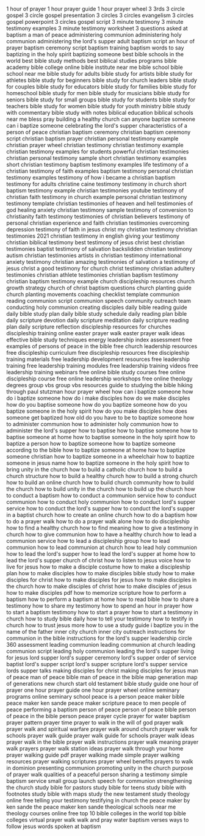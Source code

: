 1 hour of prayer
1 hour prayer guide
1 hour prayer wheel
3 3rds
3 circle gospel
3 circle gospel presentation
3 circles
3 circles evangelism
3 circles gospel powerpoint
3 circles gospel script
3 minute testimony
3 minute testimony examples
3 minute testimony worksheet
3 questions asked at baptism
a man of peace
administering communion
administering holy communion
administering the lord's supper
adult baptism script
an hour of prayer
baptism ceremony script
baptism training
baptism words to say
baptizing in the holy spirit
baptizing someone
best bible schools in the world
best bible study methods
best biblical studies programs
bible academy
bible college online
bible institute near me
bible school
bible school near me
bible study for adults
bible study for artists
bible study for athletes
bible study for beginners
bible study for church leaders
bible study for couples
bible study for educators
bible study for families
bible study for homeschool
bible study for men
bible study for musicians
bible study for seniors
bible study for small groups
bible study for students
bible study for teachers
bible study for women
bible study for youth ministry
bible study with commentary
bible study with notes
biblical education
biblical schools near me
bless pray
building a healthy church
can anyone baptize someone
can i baptize someone
celebrating the lord's supper
characteristics of a person of peace
christian baptism ceremony
christian baptism ceremony script
christian baptism prayer
christian personal testimony example
christian prayer wheel
christian testimony
christian testimony example
christian testimony examples for students
powerful christian testimonies
christian personal testimony sample
short christian testimony examples
short christian testimony
baptism testimony examples
life testimony of a christian
testimony of faith examples
baptism testimony
personal christian testimony examples
testimony of how i became a christian
baptism testimony for adults
christine caine testimony
testimony in church
short baptism testimony example
christian testimonies youtube
testimony of christian faith
testimony in church example
personal christian testimony
testimony template christian
testimonies of heaven and hell
testimonies of god healing anxiety
christian testimony sample
testimony of conversion to christianity
faith testimony
testimonies of christian believers
testimony of personal christian experience and faith
christian testimonies overcoming depression
testimony of faith in jesus christ
my christian testimony
christian testimonies 2021
christian testimony in english
giving your testimony christian
biblical testimony
best testimony of jesus christ
best christian testimonies
baptist testimony of salvation
backslidden christian testimony
autism christian testimonies
artists in christian testimony international
anxiety testimony christian
amazing testimonies of salvation
a testimony of jesus christ
a good testimony for church
christ testimony
christian adultery testimonies
christian athlete testimonies
christian baptism testimony
christian baptism testimony example
church discipleship resources
church growth strategy
church of christ baptism questions
church planting guide
church planting movements
coaching checklist template
communion reading
communion script
communion speech
community outreach team
conducting holy communion
creating disciples
daily bible reading guide
daily bible study plan
daily bible study schedule
daily reading plan bible
daily scripture devotion
daily scripture meditation
daily scripture reading plan
daily scripture reflection
discipleship resources for churches
discipleship training online
easter prayer walk
easter prayer walk ideas
effective bible study techniques
energy leadership index assessment free
examples of persons of peace in the bible
free church leadership resources
free discipleship curriculum
free discipleship resources
free discipleship training materials
free leadership development resources
free leadership training
free leadership training modules
free leadership training videos
free leadership training webinars
free online bible study courses
free online discipleship course
free online leadership workshops
free online theology degrees
group vbs
group vbs resources
guide to studying the bible
hiking through paul stutzman
hour prayer wheel
how can i baptize someone
how do i baptize someone
how do i make disciples
how do we make disciples
how do you baptise someone
how do you baptize someone
how do you baptize someone in the holy spirit
how do you make disciples
how does someone get baptized
how old do you have to be to baptize someone
how to administer communion
how to administer holy communion
how to administer the lord's supper
how to baptise
how to baptise someone
how to baptise someone at home
how to baptise someone in the holy spirit
how to baptize a person
how to baptize someone
how to baptize someone according to the bible
how to baptize someone at home
how to baptize someone christian
how to baptize someone in a wheelchair
how to baptize someone in jesus name
how to baptize someone in the holy spirit
how to bring unity in the church
how to build a catholic church
how to build a church structure
how to build a healthy church
how to build a strong church
how to build an online church
how to build church community
how to build the church
how to build unity in the church
how to build up the church
how to conduct a baptism
how to conduct a communion service
how to conduct communion
how to conduct holy communion
how to conduct lord's supper service
how to conduct the lord's supper
how to conduct the lord's supper in a baptist church
how to create an online church
how to do a baptism
how to do a prayer walk
how to do a prayer walk alone
how to do discipleship
how to find a healthy church
how to find meaning
how to give a testimony in church
how to give communion
how to have a healthy church
how to lead a communion service
how to lead a discipleship group
how to lead communion
how to lead communion at church
how to lead holy communion
how to lead the lord's supper
how to lead the lord's supper at home
how to lead the lord's supper church of christ
how to listen to jesus voice
how to live for jesus
how to make a disciple costume
how to make a discipleship plan
how to make disciples
how to make disciples bible study
how to make disciples for christ
how to make disciples for jesus
how to make disciples in the church
how to make disciples of christ
how to make disciples of jesus
how to make disciples pdf
how to memorize scripture
how to perform a baptism
how to perform a baptism at home
how to read bible
how to share a testimony
how to share my testimony
how to spend an hour in prayer
how to start a baptism testimony
how to start a prayer
how to start a testimony in church
how to study bible daily
how to tell your testimony
how to testify in church
how to trust jesus more
how to use a study guide
i baptize you in the name of the father
inner city church
inner city outreach
instructions for communion in the bible
instructions for the lord's supper
leadership circle 360 assessment
leading communion
leading communion at church
leading communion script
leading holy communion
leading the lord's supper
living for jesus
lord supper
lord's supper ceremony
lord's supper order of service baptist
lord's supper script
lord's supper scripture
lord's supper service
lords supper talks
making disciples for christ
making disciples for jesus
man of peace
man of peace bible
man of peace in the bible
map generation
map of generations
new church start
old testament bible study guide
one hour of prayer
one hour prayer guide
one hour prayer wheel
online seminary programs
online seminary school
peace is a person
peace maker bible
peace maker ken sande
peace maker scripture
peace to men
people of peace
performing a baptism
person of peace
person of peace bible
person of peace in the bible
person peace
prayer cycle
prayer for water baptism
prayer pattern
prayer time
prayer to walk in the will of god
prayer walk
prayer walk and spiritual warfare
prayer walk around church
prayer walk for schools
prayer walk guide
prayer walk guide for schools
prayer walk ideas
prayer walk in the bible
prayer walk instructions
prayer walk meaning
prayer walk prayers
prayer walk station ideas
prayer walk through your home
prayer walking guide pdf
prayer walking made simple
prayer walking resources
prayer walking scriptures
prayer wheel benefits
prayers to walk in dominion
presenting communion
promoting unity in the church
purpose of prayer walk
qualities of a peaceful person
sharing a testimony
simple baptism service
small group launch
speech for communion
strengthening the church
study bible for pastors
study bible for teens
study bible with footnotes
study bible with maps
study the new testament
study theology online free
telling your testimony
testifying in church
the peace maker by ken sande
the peace maker ken sande
theological schools near me
theology courses online free
top 10 bible colleges in the world
top bible colleges
virtual prayer walk
walk and pray
water baptism verses
ways to follow jesus
words spoken at baptism


